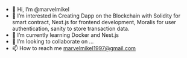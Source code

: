 - 👋 Hi, I’m @marvelmikel
- 👀 I’m interested in Creating Dapp on the Blockchain with Solidity for smart contract, Next.js for frontend development, Moralis for user authentication, sanity to store transaction data. 
- 🌱 I’m currently learning Docker and Nest.js
- 💞️ I’m looking to collaborate on ...
- 📫 How to reach me marvelmikel1997@gmail.com

<!---
marvelmikel/marvelmikel is a ✨ special ✨ repository because its `README.md` (this file) appears on your GitHub profile.
You can click the Preview link to take a look at your changes.
--->
